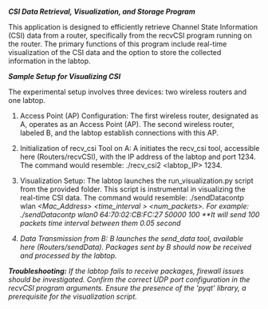 ***CSI Data Retrieval, Visualization, and Storage Program***

This application is designed to efficiently retrieve Channel State Information (CSI) data from a router, specifically from the recvCSI program running on the router. The primary functions of this program include real-time visualization of the CSI data and the option to store the collected information in the labtop.

***Sample Setup for Visualizing CSI***

The experimental setup involves three devices: two wireless routers and one labtop.

1. Access Point (AP) Configuration:
The first wireless router, designated as A, operates as an Access Point (AP).
The second wireless router, labeled B, and the labtop establish connections with this AP.

2. Initialization of recv_csi Tool on A:
A initiates the recv_csi tool, accessible here (Routers/recvCSI), with the IP address of the labtop and port 1234.
The command would resemble: ./recv_csi2 <labtop_IP> 1234.

3. Visualization Setup:
The labtop launches the run_visualization.py script from the provided folder.
This script is instrumental in visualizing the real-time CSI data.
The command would resemble: ./sendDatacontp wlan<i> <Mac_Address> <time_interval > <num_packets>. 
For example: ./sendDatacontp wlan0 64:70:02:CB:FC:27 50000 100
**It will send 100 packets time interval between them 0.05 second

4. Data Transmission from B:
B launches the send_data tool, available here (Routers/sendData).
Packages sent by B should now be received and processed by the labtop.

***Troubleshooting:***
If the labtop fails to receive packages, firewall issues should be investigated.
Confirm the correct UDP port configuration in the recvCSI program arguments.
Ensure the presence of the 'pyqt' library, a prerequisite for the visualization script.




